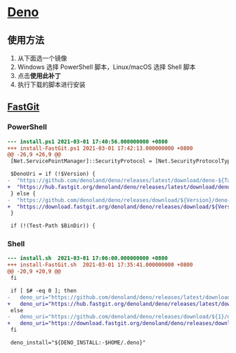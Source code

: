 # [Deno](https://deno.land/)

<script>
export default {
  data: () => ({
    shellSourceURL: 'https://github.com/denoland/deno_install/blob/master/install.sh',
    shellFilename: 'deno-install.sh',
    psSourceURL: 'https://github.com/denoland/deno_install/blob/master/install.ps1',
    psFilename: 'deno-install.ps1',
  })
}
</script>

## 使用方法

1. 从下面选一个镜像
2. Windows 选择 PowerShell 脚本，Linux/macOS 选择 Shell 脚本
3. 点击**使用此补丁**
4. 执行下载的脚本进行安装

## [FastGit](https://fastgit.org/)

### PowerShell

<Patch :sourceURL="psSourceURL" :filename="psFilename">

```diff
--- install.ps1	2021-03-01 17:40:56.000000000 +0800
+++ install-FastGit.ps1	2021-03-01 17:42:13.000000000 +0800
@@ -26,9 +26,9 @@
 [Net.ServicePointManager]::SecurityProtocol = [Net.SecurityProtocolType]::Tls12

 $DenoUri = if (!$Version) {
-  "https://github.com/denoland/deno/releases/latest/download/deno-${Target}.zip"
+  "https://hub.fastgit.org/denoland/deno/releases/latest/download/deno-${Target}.zip"
 } else {
-  "https://github.com/denoland/deno/releases/download/${Version}/deno-${Target}.zip"
+  "https://download.fastgit.org/denoland/deno/releases/download/${Version}/deno-${Target}.zip"
 }

 if (!(Test-Path $BinDir)) {
```

</Patch>

### Shell

<Patch :sourceURL="shellSourceURL" :filename="shellFilename">

```diff
--- install.sh	2021-03-01 17:06:00.000000000 +0800
+++ install-FastGit.sh	2021-03-01 17:35:41.000000000 +0800
@@ -20,9 +20,9 @@
 fi

 if [ $# -eq 0 ]; then
-	deno_uri="https://github.com/denoland/deno/releases/latest/download/deno-${target}.zip"
+	deno_uri="https://hub.fastgit.org/denoland/deno/releases/latest/download/deno-${target}.zip"
 else
-	deno_uri="https://github.com/denoland/deno/releases/download/${1}/deno-${target}.zip"
+	deno_uri="https://download.fastgit.org/denoland/deno/releases/download/${1}/deno-${target}.zip"
 fi

 deno_install="${DENO_INSTALL:-$HOME/.deno}"
```

</Patch>
